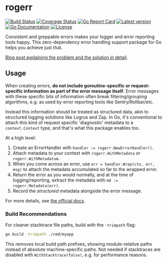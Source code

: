 # rogerr

[![Build Status](https://github.com/kinbiko/rogerr/workflows/Go/badge.svg)](https://github.com/kinbiko/rogerr/actions)
[![Coverage Status](https://coveralls.io/repos/github/kinbiko/rogerr/badge.svg?branch=main)](https://coveralls.io/github/kinbiko/rogerr?branch=main)
[![Go Report Card](https://goreportcard.com/badge/github.com/kinbiko/rogerr)](https://goreportcard.com/report/github.com/kinbiko/rogerr)
[![Latest version](https://img.shields.io/github/tag/kinbiko/rogerr.svg?label=latest%20version&style=flat)](https://github.com/kinbiko/rogerr/releases)
[![Go Documentation](http://img.shields.io/badge/godoc-documentation-blue.svg?style=flat)](https://pkg.go.dev/github.com/kinbiko/rogerr?tab=doc)
[![License](https://img.shields.io/github/license/kinbiko/rogerr.svg?style=flat)](https://github.com/kinbiko/rogerr/blob/master/LICENSE)

Consistent and greppable errors makes your logger and error reporting tools happy.
This zero-dependency error handling support package for Go helps you achieve just that.

[Blog post explaining the problem and the solution in detail](https://kinbiko.com/posts/2022-07-30-error-messages-should-be-boring/).

## Usage

When creating errors, **do not include goroutine-specific or request-specific information as part of the error message itself**.
Error messages with these specific bits of information often break filtering/grouping algorithms, e.g. as used by error reporting tools like Sentry/Rollbar/etc.

Instead this information should be treated as structured data, akin to structured logging solutions like Logrus and Zap.
In Go, it's conventional to attach this kind of request specific 'diagnostic' metadata to a `context.Context` type, and that's what this package enables too.

At a high level:

1. Create an ErrorHandler with `handler := rogerr.NewErrorHandler()`.
1. Attach metadata to your context with `rogerr.WithMetadata` or `rogerr.WithMetadatum`.
1. When you come across an error, use `err = handler.Wrap(ctx, err, msg)` to attach the metadata accumulated so far to the wrapped error.
1. Return the error as you would normally, and at the time of logging/reporting, extract the metadata with `md := rogerr.Metadata(err)`.
1. Record the _structured_ metadata alongside the error message.

For more details, see [the official docs](https://pkg.go.dev/github.com/kinbiko/rogerr).

### Build Recommendations

For cleaner stacktrace file paths, build with the `-trimpath` flag:

```bash
go build -trimpath ./cmd/myapp
```

This removes local build path prefixes, showing module-relative paths instead of absolute machine-specific paths.
Not needed if stacktraces are disabled with `WithStacktrace(false)`, e.g. for performance reasons.
